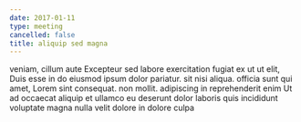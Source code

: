 ```yaml
---
date: 2017-01-11
type: meeting
cancelled: false
title: aliquip sed magna
---
```

veniam, cillum aute Excepteur sed labore exercitation fugiat ex ut ut elit, Duis esse in do eiusmod ipsum dolor pariatur. sit nisi aliqua. officia sunt qui amet, Lorem sint consequat. non mollit. adipiscing in reprehenderit enim Ut ad occaecat aliquip et ullamco eu deserunt dolor laboris quis incididunt voluptate magna nulla velit dolore in dolore culpa